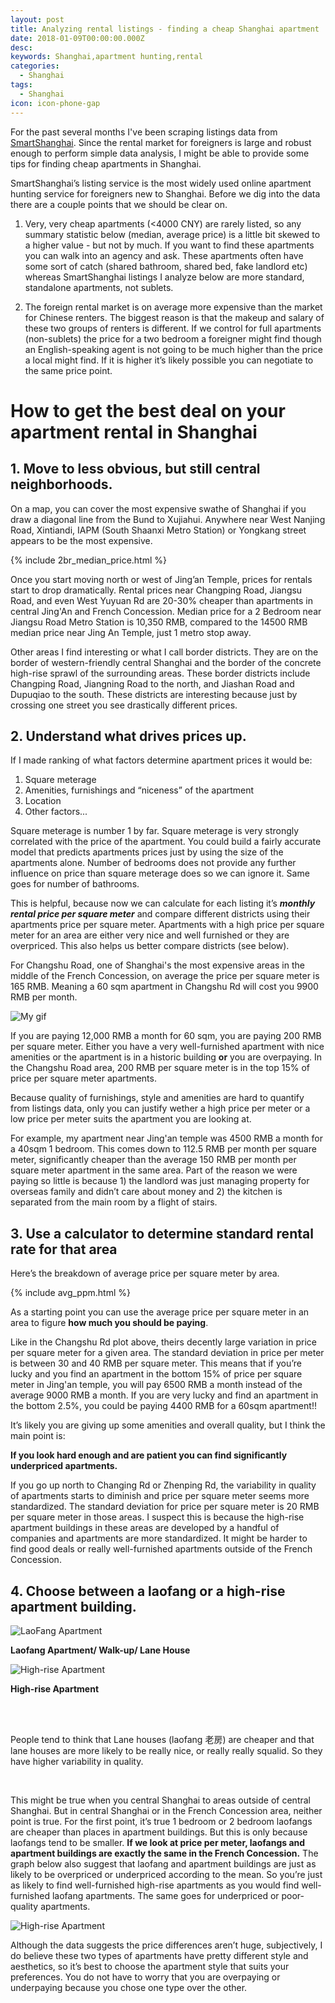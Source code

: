 ```yaml
---
layout: post
title: Analyzing rental listings - finding a cheap Shanghai apartment
date: 2018-01-09T00:00:00.000Z
desc: 
keywords: Shanghai,apartment hunting,rental
categories:
  - Shanghai
tags:
  - Shanghai
icon: icon-phone-gap
---
```




For the past several months I've been scraping listings data from [SmartShanghai](smartshanghai.com). Since the rental market for foreigners is large and robust enough to perform simple data analysis, I might be able to provide some tips for finding cheap apartments in Shanghai.


SmartShanghai’s listing service is the most widely used online apartment hunting service for foreigners new to Shanghai. Before we dig into the data there are a couple points that we should be clear on.




1. Very, very cheap apartments (<4000 CNY) are rarely listed, so any summary statistic below (median, average price)  is a little bit skewed to a higher value - but not by much. If you want to find these apartments you can walk into an agency and ask. These apartments often have some sort of catch (shared bathroom, shared bed, fake landlord etc) whereas SmartShanghai listings I analyze below are more standard, standalone apartments, not sublets.

2. The foreign rental market is on average more expensive than the market for Chinese renters. The biggest reason is that the makeup and salary of these two groups of renters is different. If we control for full apartments (non-sublets) the price for a two bedroom a foreigner might find though an English-speaking agent is not going to be much higher than the price a local might find. If it is higher it’s likely possible you can negotiate to the same price point. 


# **How to get the best deal on your apartment rental in Shanghai**

## **1. Move to less obvious, but still central neighborhoods.**

On a map, you can cover the most expensive swathe of Shanghai if you draw a diagonal line from the Bund to Xujiahui. Anywhere near West Nanjing Road, Xintiandi, IAPM (South Shaanxi Metro Station) or Yongkang street appears to be the most expensive. 

{% include 2br_median_price.html %}

Once you start moving north or west of Jing’an Temple, prices for rentals start to drop dramatically. Rental prices near Changping Road, Jiangsu Road, and even West Yuyuan Rd are 20-30% cheaper than apartments in central Jing'An and French Concession. Median price for a 2 Bedroom near Jiangsu Road Metro Station is 10,350 RMB, compared to the 14500 RMB median price near Jing An Temple, just 1 metro stop away. 

Other areas I find interesting or what I call border districts. They are on the border of western-friendly central Shanghai and the border of the concrete high-rise sprawl of the surrounding areas. These border districts include Changping Road, Jiangning Road to the north, and Jiashan Road and Dupuqiao to the south. These districts are interesting because just by crossing one street you see drastically different prices.


## **2.  Understand what drives prices up.**
If I made ranking of what factors determine apartment prices it would be:

1. Square meterage
2. Amenities, furnishings and “niceness” of the apartment
3. Location
4. Other factors...
	
Square meterage is number 1 by far. Square meterage is very strongly correlated with the price of the apartment. You could build a fairly accurate model that predicts apartments prices just by using the size of the apartments alone. Number of bedrooms does not provide any further influence on price than square meterage does so we can ignore it. Same goes for number of bathrooms.

This is helpful, because now we can calculate for each listing it’s _**monthly rental price per square meter**_ and compare different districts using their apartments price per square meter. Apartments with a high price per square meter for an area are either very nice and well furnished or they are overpriced. This also helps us better compare districts (see below).

For Changshu Road, one of Shanghai's the most expensive areas in the middle of the French Concession, on average the price per square meter is 165 RMB. Meaning a 60 sqm apartment in Changshu Rd will cost you 9900 RMB per month.

![My gif](/assets/smartshanghai/ppm_changshu.gif)

If you are paying 12,000 RMB a month for 60 sqm, you are paying 200 RMB per square meter. Either you have a very well-furnished apartment with nice amenities or the apartment is in a historic building **or** you are overpaying. In the Changshu Road area, 200 RMB per square meter is in the top 15% of price per square meter apartments. 

Because quality of furnishings, style and amenities are hard to quantify from listings data, only you can justify wether a high price per meter or a low price per meter suits the apartment you are looking at. 

For example, my apartment near Jing'an temple was 4500 RMB a month for a 40sqm 1 bedroom. This comes down to 112.5 RMB per month per square meter, significantly cheaper than the average 150 RMB per month per square meter apartment in the same area. Part of the reason we were paying so little is because 1) the landlord was just managing property for overseas family and didn’t care about money  and 2) the kitchen is separated from the main room by a flight of stairs.

## **3. Use a calculator to determine standard rental rate for that area**

Here’s the breakdown of average price per square meter by area.

{% include avg_ppm.html %}

As a starting point you can use the average price per square meter in an area to figure __how much you should be paying__. 


Like in the Changshu Rd plot above, theirs decently large variation in price per square meter for a given area. The standard deviation in price per meter is between 30 and 40 RMB per square meter. This means that if you’re lucky and you find an apartment in the bottom 15% of price per square meter in Jing'an temple, you will pay 6500 RMB a month instead of the average 9000 RMB a month. If you are very lucky and find an apartment in the bottom 2.5%, you could be paying 4400 RMB for a 60sqm apartment!! 

It’s likely you are giving up some amenities and overall quality, but I think the main point is:

**If you look hard enough and are patient you can find significantly underpriced apartments.**
	
If you go up north to Changing Rd or Zhenping Rd, the variability in quality of apartments starts to diminish and price per square meter seems more standardized. The standard deviation for price per square meter is 20 RMB per square meter in those areas. I suspect this is because the high-rise apartment buildings in these areas are developed by a handful of companies and apartments are more standardized. It might be harder to find good deals or really well-furnished apartments outside of the French Concession.

## **4. Choose between a laofang or a high-rise apartment building.**


![LaoFang Apartment](/assets/smartshanghai/laofang_inside.jpg)

**Laofang Apartment/ Walk-up/ Lane House**

![High-rise Apartment](/assets/smartshanghai/highrise_inside.jpg)

**High-rise Apartment**

<br>
<br>

People tend to think that Lane houses (laofang 老房) are cheaper and that lane houses are more likely to be really nice, or really really squalid. So they have higher variability in quality.

<br>

This might be true when you central Shanghai to areas outside of central Shanghai. But in central Shanghai or in the French Concession area, neither point is true. For the first point, it’s true 1 bedroom or 2 bedroom laofangs are cheaper than places in apartment buildings. But this is only because laofangs tend to be smaller. **If we look at price per meter, laofangs and apartment buildings are exactly the same in the French Concession.** The graph below also suggest that laofang and apartment buildings are just as likely to be overpriced or underpriced according to the mean. So you’re just as likely to find well-furnished high-rise apartments as you would find well-furnished laofang apartments. The same goes for underpriced or poor-quality apartments.

![High-rise Apartment](/assets/smartshanghai/ffc_2br_laofang_vs_hr_ppm.png)

Although the data suggests the price differences aren’t huge, subjectively, I do believe these two types of apartments have pretty different style and aesthetics, so it’s best to choose the apartment style that suits your preferences. You do not have to worry that you are overpaying or underpaying because you chose one type over the other.
